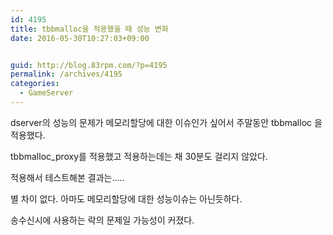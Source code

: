 ```yaml
---
id: 4195
title: tbbmalloc을 적용했을 때 성능 변화
date: 2016-05-30T10:27:03+09:00


guid: http://blog.83rpm.com/?p=4195
permalink: /archives/4195
categories:
  - GameServer
---
```

dserver의 성능의 문제가 메모리할당에 대한 이슈인가 싶어서 주말동안 tbbmalloc 을 적용했다.

tbbmalloc_proxy를 적용했고 적용하는데는 채 30분도 걸리지 않았다.

적용해서 테스트해본 결과는.....

별 차이 없다. 아마도 메모리할당에 대한 성능이슈는 아닌듯하다.

송수신시에 사용하는 락의 문제일 가능성이 커졌다.

